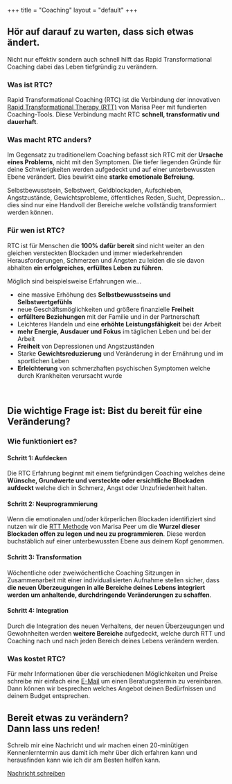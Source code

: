 +++
title = "Coaching"
layout = "default"
+++

<h2 class="sub-side-hero">Hör auf darauf zu warten, dass sich etwas ändert.</h2>

<p class="hero-text">
Nicht nur effektiv sondern auch schnell hilft das Rapid Transformational Coaching dabei das Leben tiefgründig zu verändern.
</p>

### Was ist RTC?

Rapid Transformational Coaching (RTC) ist die Verbindung der innovativen [Rapid Transformational Therapy (RTT)](/blog/was-ist-rtt/) von Marisa Peer mit fundierten Coaching-Tools. Diese Verbindung macht RTC **schnell, transformativ und dauerhaft**.

### Was macht RTC anders?

Im Gegensatz zu traditionellem Coaching befasst sich RTC mit der **Ursache eines Problems**, nicht mit den Symptomen. Die tiefer liegenden Gründe für deine Schwierigkeiten werden aufgedeckt und auf einer unterbewussten Ebene verändert. Dies bewirkt eine **starke emotionale Befreiung**. 

Selbstbewusstsein, Selbstwert, Geldblockaden, Aufschieben, Angstzustände, Gewichtsprobleme, öffentliches Reden, Sucht, Depression… dies sind nur eine Handvoll der Bereiche welche vollständig transformiert werden können.

### Für wen ist RTC?

RTC ist für Menschen die **100% dafür bereit** sind nicht weiter an den gleichen versteckten Blockaden und immer wiederkehrenden Herausforderungen, Schmerzen und Ängsten zu leiden die sie davon abhalten **ein erfolgreiches, erfülltes Leben zu führen**.

Möglich sind beispielsweise Erfahrungen wie…

- eine massive Erhöhung des **Selbstbewusstseins und Selbstwertgefühls**
- neue Geschäftsmöglichkeiten und größere finanzielle **Freiheit**
- **erfülltere Beziehungen** mit der Familie und in der Partnerschaft
- Leichteres Handeln und eine **erhöhte Leistungsfähigkeit** bei der Arbeit
- **mehr Energie, Ausdauer und Fokus** im täglichen Leben und bei der Arbeit
- **Freiheit** von Depressionen und Angstzuständen
- Starke **Gewichtsreduzierung** und Veränderung in der Ernährung und im sportlichen Leben
- **Erleichterung** von schmerzhaften psychischen Symptomen welche durch Krankheiten verursacht wurde

<br>

## Die wichtige Frage ist: Bist du bereit für eine Veränderung?

### Wie funktioniert es?

#### Schritt 1: Aufdecken

Die RTC Erfahrung beginnt mit einem tiefgründigen Coaching welches deine **Wünsche, Grundwerte und versteckte oder ersichtliche Blockaden aufdeckt** welche dich in Schmerz, Angst oder Unzufriedenheit halten.

#### Schritt 2: Neuprogrammierung

Wenn die emotionalen und/oder körperlichen Blockaden identifiziert sind nutzen wir die [RTT Methode](/blog/was-ist-rtt/) von Marisa Peer um die **Wurzel dieser Blockaden offen zu legen und neu zu programmieren**. Diese werden buchstäblich auf einer unterbewussten Ebene aus deinem Kopf genommen.

#### Schritt 3: Transformation

Wöchentliche oder zweiwöchentliche Coaching Sitzungen in Zusammenarbeit mit einer individualisierten Aufnahme stellen sicher, dass **die neuen Überzeugungen in alle Bereiche deines Lebens integriert werden um anhaltende, durchdringende Veränderungen zu schaffen**.

#### Schritt 4: Integration

Durch die Integration des neuen Verhaltens, der neuen Überzeugungen und Gewohnheiten werden **weitere Bereiche** aufgedeckt, welche durch RTT und Coaching nach und nach jeden Bereich deines Lebens verändern werden.


### Was kostet RTC?

Für mehr Informationen über die verschiedenen Möglichkeiten und Preise schreibe mir einfach eine [E-Mail](mailto:verena@verenaortlieb.de{:target="_blank"}) um einen Beratungstermin zu vereinbaren. Dann können wir besprechen welches Angebot deinen Bedürfnissen und deinem Budget entsprechen.


<div class="call-to-action">
	 <h2>Bereit etwas zu verändern? <br> Dann lass uns reden!</h2>
	 <p>Schreib mir eine Nachricht und wir machen einen 20-minütigen Kennenlerntermin aus damit ich mehr über dich erfahren kann und herausfinden kann wie ich dir am Besten helfen kann.</p>

<div class="button-action-container">
	<a href="mailto:verena@verenaortlieb.de" target="_blank">
		<div class="button-action">
		Nachricht schreiben
		</div>
	</a>
</div>

</div>